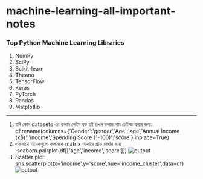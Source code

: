 # machine-learning-all-important-notes

### Top Python Machine Learning Libraries
  1) NumPy
  2) SciPy
  3) Scikit-learn
  4) Theano
  5) TensorFlow
  6) Keras
  7) PyTorch
  8) Pandas
  9) Matplotlib

-------------------------------------------------------------------------------------------------

1. যদি কোন datasets এর কলাম নেইম বড় হই তখন কলাম নাম চেইন্জ করার জন্য: df.rename(columns={'Gender':'gender','Age':'age','Annual Income (k$)':'income','Spending Score (1-100)':'score'},inplace=True)
2. একসাথে অনেকগুলো কলামকে matrix আকারে গ্রাফ দেখার জন্য :seaborn.pairplot(df[['age','income','score']])  ![output](https://user-images.githubusercontent.com/68488154/144737567-bc3afce8-8bc3-4212-a511-e12872dfb3f1.png)
3. Scatter plot: sns.scatterplot(x='income',y='score',hue='income_cluster',data=df) ![output](https://user-images.githubusercontent.com/68488154/144737789-2ce1774d-1ded-4abc-abc9-efedab708ede.png)


